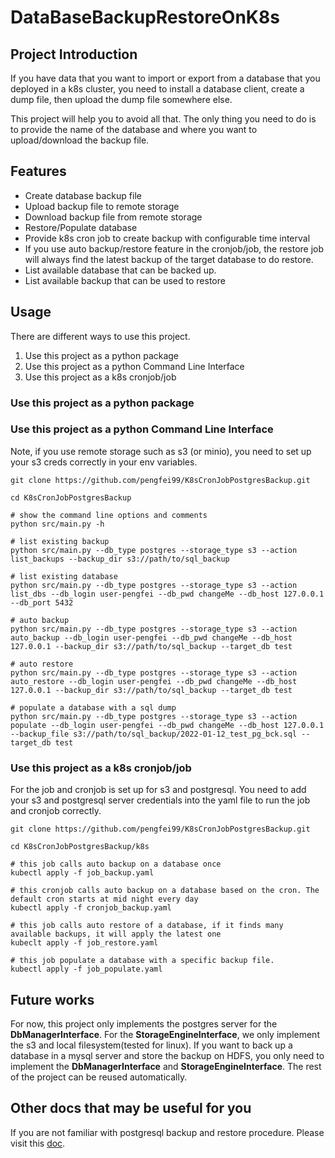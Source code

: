 # DataBaseBackupRestoreOnK8s

## Project Introduction
If you have data that you want to import or export from a database that you deployed in a k8s cluster, you need to 
install a database client, create a dump file, then upload the dump file somewhere else. 

This project will help you to avoid all that. The only thing you need to do is to provide the name of the database and
where you want to upload/download the backup file. 

## Features

* Create database backup file
* Upload backup file to remote storage
* Download backup file from remote storage
* Restore/Populate database
* Provide k8s cron job to create backup with configurable time interval 
* If you use auto backup/restore feature in the cronjob/job, the restore job will always find the latest backup of the
  target database to do restore.
* List available database that can be backed up.
* List available backup that can be used to restore

## Usage

There are different ways to use this project. 
1. Use this project as a python package
2. Use this project as a python Command Line Interface
3. Use this project as a k8s cronjob/job

### Use this project as a python package

### Use this project as a python Command Line Interface

Note, if you use remote storage such as s3 (or minio), you need to set up your s3 creds correctly in your env variables.


```shell
git clone https://github.com/pengfei99/K8sCronJobPostgresBackup.git

cd K8sCronJobPostgresBackup

# show the command line options and comments
python src/main.py -h

# list existing backup
python src/main.py --db_type postgres --storage_type s3 --action list_backups --backup_dir s3://path/to/sql_backup

# list existing database
python src/main.py --db_type postgres --storage_type s3 --action list_dbs --db_login user-pengfei --db_pwd changeMe --db_host 127.0.0.1 --db_port 5432

# auto backup
python src/main.py --db_type postgres --storage_type s3 --action auto_backup --db_login user-pengfei --db_pwd changeMe --db_host 127.0.0.1 --backup_dir s3://path/to/sql_backup --target_db test
 
# auto restore 
python src/main.py --db_type postgres --storage_type s3 --action auto_restore --db_login user-pengfei --db_pwd changeMe --db_host 127.0.0.1 --backup_dir s3://path/to/sql_backup --target_db test 

# populate a database with a sql dump
python src/main.py --db_type postgres --storage_type s3 --action populate --db_login user-pengfei --db_pwd changeMe --db_host 127.0.0.1 --backup_file s3://path/to/sql_backup/2022-01-12_test_pg_bck.sql --target_db test

```


### Use this project as a k8s cronjob/job

For the job and cronjob is set up for s3 and postgresql. You need to add your s3 and postgresql server credentials
into the yaml file to run the job and cronjob correctly.

```shell
git clone https://github.com/pengfei99/K8sCronJobPostgresBackup.git

cd K8sCronJobPostgresBackup/k8s

# this job calls auto backup on a database once
kubectl apply -f job_backup.yaml

# this cronjob calls auto backup on a database based on the cron. The default cron starts at mid night every day  
kubectl apply -f cronjob_backup.yaml

# this job calls auto restore of a database, if it finds many available backups, it will apply the latest one
kubeclt apply -f job_restore.yaml

# this job populate a database with a specific backup file.
kubectl apply -f job_populate.yaml

```

## Future works

For now, this project only implements the postgres server for the **DbManagerInterface**. For the 
**StorageEngineInterface**, we only implement the s3 and local filesystem(tested for linux). If you want to back up a
database in a mysql server and store the backup on HDFS, you only need to implement the **DbManagerInterface** and 
**StorageEngineInterface**. The rest of the project can be reused automatically.

## Other docs that may be useful for you
If you are not familiar with postgresql backup and restore procedure. Please visit
this [doc](docs/Postgres_db_backup_restore.md).


